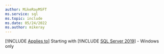 ```yaml
---
author: MikeRayMSFT
ms.service: sql
ms.topic: include
ms.date: 05/24/2022
ms.author: mikeray
---
```


[!INCLUDE [Applies to](../../includes/applies-md.md)] Starting with [!INCLUDE [SQL Server 2019](_ss2019.md)] - Windows only
